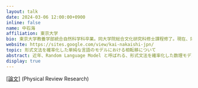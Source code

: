 ```yaml
---
layout: talk
date: 2024-03-06 12:00:00+0900
inline: false
name: 中石海
affiliation: 東京大学
bio: 東京大学教養学部統合自然科学科卒業。同大学院総合文化研究科修士課程修了。現在、同研究科博士課程に在籍中。バックグラウンドは理論物理、特に統計力学。言語について物理学の観点から研究している。
website: https://sites.google.com/view/kai-nakaishi-jpn/
topic: 形式文法を確率化した単純な言語のモデルにおける相転移について
abstract: 近年、Random Language Model と呼ばれる、形式文法を確率化した数理モデルが提案されました。また、この単純なモデルでは、生成される構造が無秩序的な相から秩序的な相への相転移が起こるという予想がなされました。しかし、私達は、予想された相転移が実際には存在しないことを理論的に証明しました。本トークでは、以上の話題を素材にしつつ、統計力学における相転移とはなにか、物理学者がなぜ相転移に興味を持っているかについて紹介します。また、相転移というテーマをより自然言語処理に近いところへ接続する展望についてもコメントします。
display: true
---
```

[[論文]](https://journals.aps.org/prresearch/abstract/10.1103/PhysRevResearch.4.023156) (Physical Review Research)
